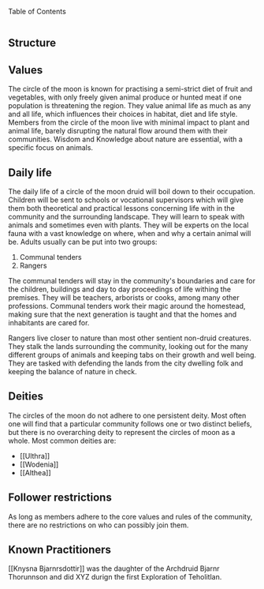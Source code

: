 

Table of Contents
```table-of-contents
```
## Structure



## Values

The circle of the moon is known for practising a semi-strict diet of fruit and vegetables, with only freely given animal produce or hunted meat if one population is threatening the region. 
They value animal life as much as any and all life, which influences their choices in habitat, diet and life style. 
Members from the circle of the moon live with minimal impact to plant and animal life, barely disrupting the natural flow around them with their communities. 
Wisdom and Knowledge about nature are essential, with a specific focus on animals. 


## Daily life

The daily life of a circle of the moon druid will boil down to their occupation. 
Children will be sent to schools or vocational supervisors which will give them both theoretical and practical lessons concerning life with in the community and the surrounding landscape. They will learn to speak with animals and sometimes even with plants. They will be experts on the local fauna with a vast knowledge on where, when and why a certain animal will be. 
Adults usually can be put into two groups: 
1. Communal tenders
2. Rangers

The communal tenders will stay in the community's boundaries and care for the children, buildings and day to day proceedings of life withing the premises. They will be teachers, arborists or cooks, among many other professions. Communal tenders work their magic around the homestead, making sure that the next generation is taught and that the homes and inhabitants are cared for. 

Rangers live closer to nature than most other  sentient non-druid creatures. They stalk the lands surrounding the community, looking out for the many different groups of animals and keeping tabs on their growth and well being. They are tasked with defending the lands from the city dwelling folk and keeping the balance of nature in check. 

## Deities

The circles of the moon do not adhere to one persistent deity. Most often one will find that a particular community follows one or two distinct beliefs, but there is no overarching deity to represent the circles of moon as a whole. 
Most common deities are:
- [[Ulthra]]
- [[Wodenia]]
- [[Althea]]


## Follower restrictions

As long as members adhere to the core values and rules of the community, there are no restrictions on who can possibly join them.

## Known Practitioners

[[Knysna Bjarnrsdottir]] was the daughter of the Archdruid Bjarnr Thorunnson and did XYZ durign the first Exploration of Teholitlan. 





